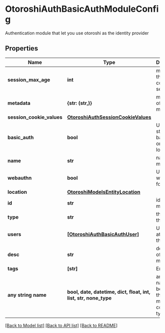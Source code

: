 # OtoroshiAuthBasicAuthModuleConfig

Authentication module that let you use otoroshi as the identity provider

## Properties
Name | Type | Description | Notes
------------ | ------------- | ------------- | -------------
**session_max_age** | **int** | max age for the session cookie in seconds | [optional] 
**metadata** | **{str: (str,)}** | metadata of the module | [optional] 
**session_cookie_values** | [**OtoroshiAuthSessionCookieValues**](OtoroshiAuthSessionCookieValues.md) |  | [optional] 
**basic_auth** | **bool** | Use standard basic auth or web login form | [optional] 
**name** | **str** | name of the module | [optional] 
**webauthn** | **bool** | Use webauthn for login | [optional] 
**location** | [**OtoroshiModelsEntityLocation**](OtoroshiModelsEntityLocation.md) |  | [optional] 
**id** | **str** | id of the module | [optional] 
**type** | **str** | the type of the module | [optional] 
**users** | [**[OtoroshiAuthBasicAuthUser]**](OtoroshiAuthBasicAuthUser.md) | Users attached to the module | [optional] 
**desc** | **str** | description of the module | [optional] 
**tags** | **[str]** | Entity tags | [optional] 
**any string name** | **bool, date, datetime, dict, float, int, list, str, none_type** | any string name can be used but the value must be the correct type | [optional]

[[Back to Model list]](../README.md#documentation-for-models) [[Back to API list]](../README.md#documentation-for-api-endpoints) [[Back to README]](../README.md)


